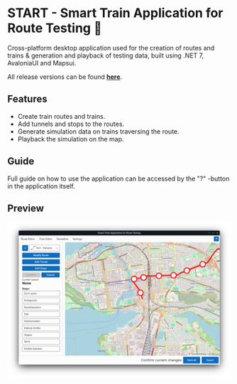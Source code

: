 # START - Smart Train Application for Route Testing 🚉

Cross-platform desktop application used for the creation of routes and trains & generation and playback of testing data,
built using .NET 7, AvaloniaUI and Mapsui.

All release versions can be found **[here](https://github.com/Teleste-Official/START/releases)**.

## Features

- Create train routes and trains.
- Add tunnels and stops to the routes.
- Generate simulation data on trains traversing the route.
- Playback the simulation on the map.

## Guide

Full guide on how to use the application can be accessed by the "?" -button in the application itself.

## Preview

![Preview of app](/Assets/preview_v.2.1.0.png)